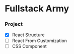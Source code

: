 # Fullstack Army

### Project

- [x] React Structure
- [ ] React From Customization
- [ ] CSS Component
